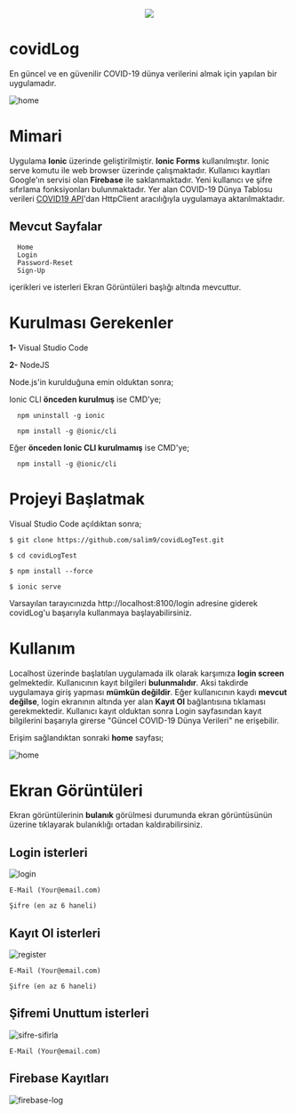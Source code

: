 <p align="center">
<img src="https://user-images.githubusercontent.com/34637980/104817681-cbc20a80-5833-11eb-84e5-d603e6347ec8.png">
</p>

# **covidLog**

En güncel ve en güvenilir COVID-19 dünya verilerini almak için yapılan bir uygulamadır. 

![home](https://user-images.githubusercontent.com/34637980/104817648-9b7a6c00-5833-11eb-9884-69f3f688eab0.png)

# Mimari

Uygulama **Ionic** üzerinde geliştirilmiştir. **Ionic Forms** kullanılmıştır. Ionic serve komutu ile web browser üzerinde çalışmaktadır. Kullanıcı kayıtları Google'ın servisi olan **Firebase** ile saklanmaktadır. Yeni kullanıcı ve şifre sıfırlama fonksiyonları bulunmaktadır.
Yer alan COVID-19 Dünya Tablosu verileri [COVID19 API](https://api.covid19api.com/summary "COVID19-API")'dan HttpClient aracılığıyla uygulamaya aktarılmaktadır.

  ## Mevcut Sayfalar
      Home
      Login
      Password-Reset
      Sign-Up
  
  içerikleri ve isterleri Ekran Görüntüleri başlığı altında mevcuttur.

# Kurulması Gerekenler

**1-** Visual Studio Code

**2-** NodeJS

Node.js'in kurulduğuna emin olduktan sonra;

  Ionic CLI **önceden kurulmuş** ise CMD'ye;
  
      npm uninstall -g ionic
      
      npm install -g @ionic/cli
  
  Eğer **önceden Ionic CLI kurulmamış** ise CMD'ye; 
  
      npm install -g @ionic/cli


# Projeyi Başlatmak

Visual Studio Code açıldıktan sonra;

    $ git clone https://github.com/salim9/covidLogTest.git

    $ cd covidLogTest

    $ npm install --force

    $ ionic serve

Varsayılan tarayıcınızda http://localhost:8100/login adresine giderek covidLog'u başarıyla kullanmaya başlayabilirsiniz.

# Kullanım

Localhost üzerinde başlatılan uygulamada ilk olarak karşımıza **login screen** gelmektedir. Kullanıcının kayıt bilgileri **bulunmalıdır**.
Aksi takdirde uygulamaya giriş yapması **mümkün değildir**. Eğer kullanıcının kaydı **mevcut değilse**, login ekranının altında yer alan **Kayıt Ol**
bağlantısına tıklaması gerekmektedir. Kullanıcı kayıt olduktan sonra Login sayfasından kayıt bilgilerini başarıyla girerse "Güncel COVID-19 Dünya Verileri"
ne erişebilir.
  
  Erişim sağlandıktan sonraki **home** sayfası;
  
  ![home](https://user-images.githubusercontent.com/34637980/104817648-9b7a6c00-5833-11eb-9884-69f3f688eab0.png)

# Ekran Görüntüleri

Ekran görüntülerinin **bulanık** görülmesi durumunda ekran görüntüsünün üzerine tıklayarak bulanıklığı ortadan kaldırabilirsiniz.

## Login isterleri

![login](https://user-images.githubusercontent.com/34637980/104817649-9c130280-5833-11eb-97c5-9eeae7759c80.png)

    E-Mail (Your@email.com)
  
    Şifre (en az 6 haneli)
  
## Kayıt Ol isterleri

   ![register](https://user-images.githubusercontent.com/34637980/104817640-99181200-5833-11eb-9194-61a7f1cdc4be.png)
    
    E-Mail (Your@email.com)
  
    Şifre (en az 6 haneli)
  
## Şifremi Unuttum isterleri

![sifre-sifirla](https://user-images.githubusercontent.com/34637980/104817642-99b0a880-5833-11eb-94c3-e8b58f32f21b.png)

    E-Mail (Your@email.com)


## Firebase Kayıtları

![firebase-log](https://user-images.githubusercontent.com/34637980/104817644-9a493f00-5833-11eb-9128-04082e27a7ef.png)


